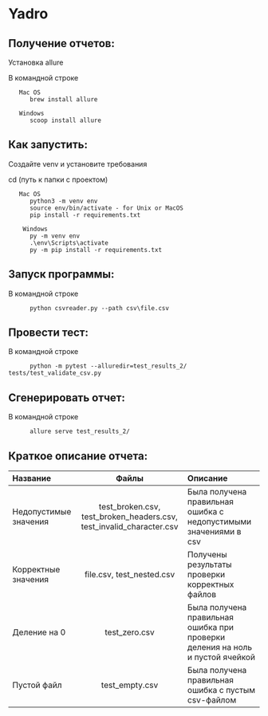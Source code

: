 # Yadro


## Получение отчетов: 
   Установка allure 
   
   В командной строке
   
       Mac OS
          brew install allure

       Windows 
          scoop install allure


## Как запустить:
   Создайте venv и установите требования
   
   cd (путь к папки с проектом)
       
       Mac OS
          python3 -m venv env
          source env/bin/activate - for Unix or MacOS
          pip install -r requirements.txt
  
        Windows
          py -m venv env
          .\env\Scripts\activate
          py -m pip install -r requirements.txt


## Запуск программы:
   В командной строке 
         
          python csvreader.py --path csv\file.csv  



## Провести тест:
   В командной строке
   
          python -m pytest --alluredir=test_results_2/ tests/test_validate_csv.py 



## Сгенерировать отчет:
   В командной строке 
   
          allure serve test_results_2/


## Краткое описание отчета:
| Название | Файлы | Описание |
|:----|:----:|:----------|
| Недопустимые значения | test_broken.csv, test_broken_headers.csv, test_invalid_character.csv | Была получена правильная ошибка с недопустимыми значениями в csv  |
| Корректные значения 	| file.csv, test_nested.csv |	Получены результаты проверки корректных файлов |
| Деление на 0	| test_zero.csv	| Была получена правильная ошибка при проверки деления на ноль и пустой ячейкой |
| Пустой файл | test_empty.csv  |	Была получена правильная ошибка с пустым csv-файлом |
